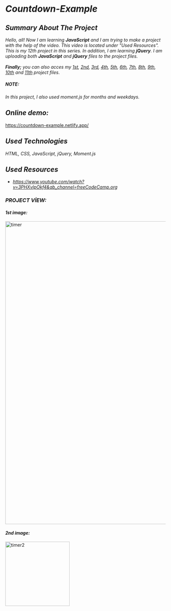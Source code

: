 # *Countdown-Example*

## *Summary About The Project*
*Hello, all! 
Now I am learning <b>JavaScript</b> and I am trying to make a project with the help of the video. This video is located under "Used Resources".
This is my 12th project in this series.  In addition, I am learning <b>jQuery</b>. I am uploading both <b>JavaScript</b> and <b>jQuery</b> files to the project files.*<br><br>
*<b>Finally;</b>
you can also acces my [1st](https://github.com/svvlcrkt/Simple-Color-Flipper), [2nd](https://github.com/svvlcrkt/Counter-Example), [3rd](https://github.com/svvlcrkt/Reviews-Example), [4th](https://github.com/svvlcrkt/Responsive-Navbar-Example), [5th](https://github.com/svvlcrkt/Sidebar-Example), [6th](https://github.com/svvlcrkt/Modal-Example), [7th](https://github.com/svvlcrkt/Questions-and-answers), [8th](https://github.com/svvlcrkt/Menu-Example), [9th](https://github.com/svvlcrkt/Video-Example), [10th](https://github.com/svvlcrkt/Scroll-Example) and [11th](https://github.com/svvlcrkt/Tabs-Example) project files*.

##### *NOTE:* 
*In this project, I also used moment.js for months and weekdays.* 

## *Online demo:*
https://countdown-example.netlify.app/

## *Used Technologies*
*HTML, CSS, JavaScript, jQuery, Moment.js*

## *Used Resources*
* *https://www.youtube.com/watch?v=3PHXvlpOkf4&ab_channel=freeCodeCamp.org*
### *PROJECT VİEW:*
 
#### *1st image:*
<img width="951" alt="timer" src="https://user-images.githubusercontent.com/63058707/133207743-dfde6488-92e6-43a8-b949-a338e975ec69.png">

#### *2nd image:*
<img width="202" alt="timer2" src="https://user-images.githubusercontent.com/63058707/133207760-93144a48-32d8-452c-89b7-8001e2feebb3.png">
